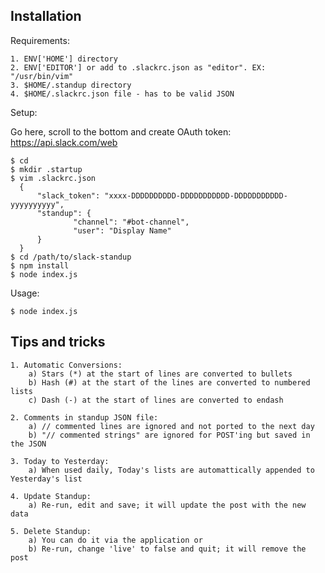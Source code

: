 Installation
------------

Requirements:

    1. ENV['HOME'] directory
    2. ENV['EDITOR'] or add to .slackrc.json as "editor". EX: "/usr/bin/vim"
    3. $HOME/.standup directory
    4. $HOME/.slackrc.json file - has to be valid JSON


Setup:

Go here, scroll to the bottom and create OAuth token:
https://api.slack.com/web

    $ cd
    $ mkdir .startup
    $ vim .slackrc.json
      {
          "slack_token": "xxxx-DDDDDDDDDD-DDDDDDDDDDD-DDDDDDDDDDD-yyyyyyyyyy",
          "standup": {
                  "channel": "#bot-channel",
                  "user": "Display Name"
          }
      }
    $ cd /path/to/slack-standup
    $ npm install
    $ node index.js


Usage:

    $ node index.js


Tips and tricks
---------------

    1. Automatic Conversions:
        a) Stars (*) at the start of lines are converted to bullets
        b) Hash (#) at the start of the lines are converted to numbered lists
        c) Dash (-) at the start of lines are converted to endash

    2. Comments in standup JSON file:
        a) // commented lines are ignored and not ported to the next day
        b) "// commented strings" are ignored for POST'ing but saved in the JSON

    3. Today to Yesterday:
        a) When used daily, Today's lists are automattically appended to Yesterday's list
       
    4. Update Standup:
        a) Re-run, edit and save; it will update the post with the new data
        
    5. Delete Standup:
        a) You can do it via the application or
        b) Re-run, change 'live' to false and quit; it will remove the post
